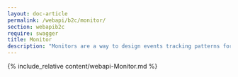 ```yaml
---
layout: doc-article
permalink: /webapi/b2c/monitor/
section: webapib2c
require: swagger
title: Monitor
description: "Monitors are a way to design events tracking patterns for vehicles. When the even is triggered, we will send a notification to your server."
---
```

{% include_relative content/webapi-Monitor.md %}